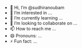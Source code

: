 - 👋 Hi, I’m @sudhiranoubam
- 👀 I’m interested in ...
- 🌱 I’m currently learning ...
- 💞️ I’m looking to collaborate on ...
- 📫 How to reach me ...
- 😄 Pronouns: ...
- ⚡ Fun fact: ...

<!---
sudhiranoubam/sudhiranoubam is a ✨ special ✨ repository because its `README.md` (this file) appears on your GitHub profile.
You can click the Preview link to take a look at your changes.
--->
